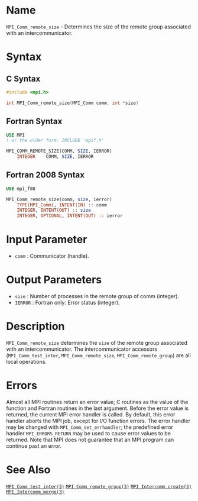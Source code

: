 # Name

`MPI_Comm_remote_size` - Determines the size of the remote group
associated with an intercommunicator.

# Syntax

## C Syntax

```c
#include <mpi.h>

int MPI_Comm_remote_size(MPI_Comm comm, int *size)
```

## Fortran Syntax

```fortran
USE MPI
! or the older form: INCLUDE 'mpif.h'

MPI_COMM_REMOTE_SIZE(COMM, SIZE, IERROR)
    INTEGER    COMM, SIZE, IERROR
```

## Fortran 2008 Syntax

```fortran
USE mpi_f08

MPI_Comm_remote_size(comm, size, ierror)
    TYPE(MPI_Comm), INTENT(IN) :: comm
    INTEGER, INTENT(OUT) :: size
    INTEGER, OPTIONAL, INTENT(OUT) :: ierror
```


# Input Parameter

* `comm` : Communicator (handle).

# Output Parameters

* `size` : Number of processes in the remote group of comm (integer).
* `IERROR` : Fortran only: Error status (integer).

# Description

`MPI_Comm_remote_size` determines the `size` of the remote group associated
with an intercommunicator.
The intercommunicator accessors (`MPI_Comm_test_inter`,
`MPI_Comm_remote_size`, `MPI_Comm_remote_group`) are all local operations.

# Errors

Almost all MPI routines return an error value; C routines as the value
of the function and Fortran routines in the last argument.
Before the error value is returned, the current MPI error handler is
called. By default, this error handler aborts the MPI job, except for
I/O function errors. The error handler may be changed with
`MPI_Comm_set_errhandler`; the predefined error handler `MPI_ERRORS_RETURN`
may be used to cause error values to be returned. Note that MPI does not
guarantee that an MPI program can continue past an error.

# See Also

[`MPI_Comm_test_inter(3)`](./?file=MPI_Comm_test_inter.md)
[`MPI_Comm_remote_group(3)`](./?file=MPI_Comm_remote_group.md)
[`MPI_Intercomm_create(3)`](./?file=MPI_Intercomm_create.md)
[`MPI_Intercomm_merge(3)`](./?file=MPI_Intercomm_merge.md)

